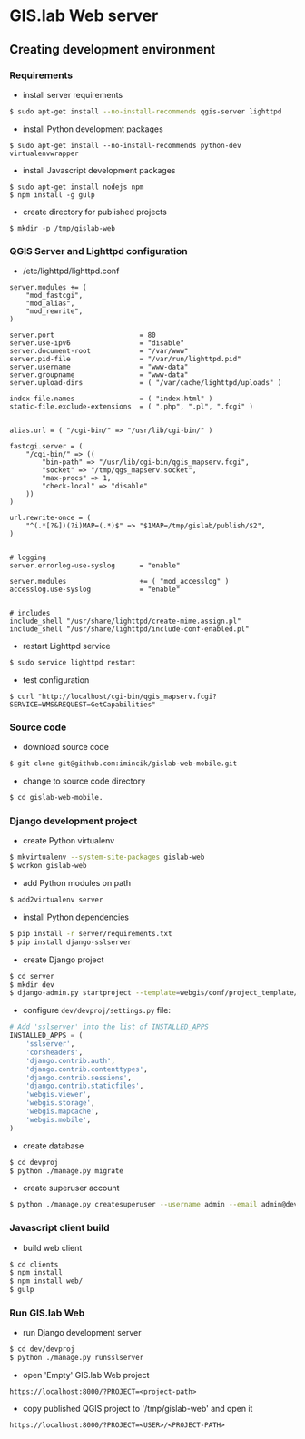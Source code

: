 # GIS.lab Web server

## Creating development environment

### Requirements
* install server requirements
```bash
$ sudo apt-get install --no-install-recommends qgis-server lighttpd
```

* install Python development packages
```
$ sudo apt-get install --no-install-recommends python-dev virtualenvwrapper
```

* install Javascript development packages
```
$ sudo apt-get install nodejs npm
$ npm install -g gulp
```

* create directory for published projects
```
$ mkdir -p /tmp/gislab-web
```

### QGIS Server and Lighttpd configuration
* /etc/lighttpd/lighttpd.conf
```
server.modules += (
    "mod_fastcgi",
    "mod_alias",
    "mod_rewrite",
)

server.port                     = 80
server.use-ipv6                 = "disable"
server.document-root            = "/var/www"
server.pid-file                 = "/var/run/lighttpd.pid"
server.username                 = "www-data"
server.groupname                = "www-data"
server.upload-dirs              = ( "/var/cache/lighttpd/uploads" )

index-file.names                = ( "index.html" )
static-file.exclude-extensions  = ( ".php", ".pl", ".fcgi" )


alias.url = ( "/cgi-bin/" => "/usr/lib/cgi-bin/" )

fastcgi.server = (
    "/cgi-bin/" => ((
        "bin-path" => "/usr/lib/cgi-bin/qgis_mapserv.fcgi",
        "socket" => "/tmp/qgs_mapserv.socket",
        "max-procs" => 1,
        "check-local" => "disable"
    ))
)

url.rewrite-once = (
    "^(.*[?&])(?i)MAP=(.*)$" => "$1MAP=/tmp/gislab/publish/$2",
)


# logging
server.errorlog-use-syslog      = "enable"

server.modules                  += ( "mod_accesslog" )
accesslog.use-syslog            = "enable"


# includes
include_shell "/usr/share/lighttpd/create-mime.assign.pl"
include_shell "/usr/share/lighttpd/include-conf-enabled.pl"
```

* restart Lighttpd service
```bash
$ sudo service lighttpd restart
```

* test configuration
```
$ curl "http://localhost/cgi-bin/qgis_mapserv.fcgi?SERVICE=WMS&REQUEST=GetCapabilities"
```

### Source code
* download source code
```bash
$ git clone git@github.com:imincik/gislab-web-mobile.git
```

* change to source code directory
```bash
$ cd gislab-web-mobile.
```

### Django development project

* create Python virtualenv
```bash
$ mkvirtualenv --system-site-packages gislab-web
$ workon gislab-web
```

* add Python modules on path
```bash
$ add2virtualenv server
```

* install Python dependencies
```bash
$ pip install -r server/requirements.txt
$ pip install django-sslserver
```

* create Django project
```bash
$ cd server
$ mkdir dev
$ django-admin.py startproject --template=webgis/conf/project_template/ devproj dev
```

* configure `dev/devproj/settings.py` file:
```python
# Add 'sslserver' into the list of INSTALLED_APPS
INSTALLED_APPS = (
    'sslserver',
    'corsheaders',
    'django.contrib.auth',
    'django.contrib.contenttypes',
    'django.contrib.sessions',
    'django.contrib.staticfiles',
    'webgis.viewer',
    'webgis.storage',
    'webgis.mapcache',
    'webgis.mobile',
)
```

* create database
```bash
$ cd devproj
$ python ./manage.py migrate
```

* create superuser account
```bash
$ python ./manage.py createsuperuser --username admin --email admin@dev.io
```

### Javascript client build
* build web client
```bash
$ cd clients
$ npm install
$ npm install web/
$ gulp
```

### Run GIS.lab Web
* run Django development server
```bash
$ cd dev/devproj
$ python ./manage.py runsslserver
```

* open 'Empty' GIS.lab Web project
```
https://localhost:8000/?PROJECT=<project-path>
```

* copy published QGIS project to '/tmp/gislab-web' and open it
```
https://localhost:8000/?PROJECT=<USER>/<PROJECT-PATH>
```
